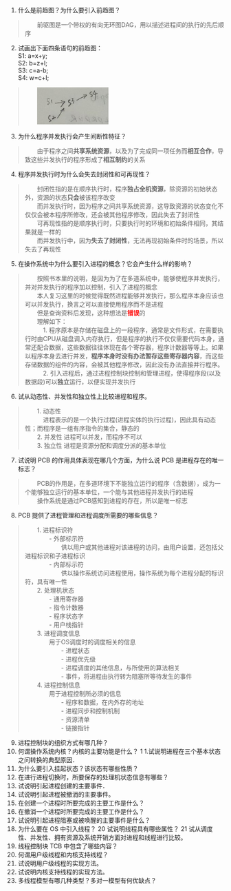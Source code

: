 1. 什么是前趋图？为什么要引入前趋图？
> &emsp;&emsp;前驱图是一个带权的有向无环图DAG，用以描述进程间的执行的先后顺序

2. 试画出下面四条语句的前趋图：  
S1: a=x+y;  
S2: b=z+l;  
S3: c=a-b;  
S4: w=c+l;  
> &emsp;&emsp;![alt text](chap2.进程的描述和控制/assets/image.png)

3. 为什么程序并发执行会产生间断性特征？
> &emsp;&emsp;由于程序之间**共享系统资源**，以及为了完成同一项任务而**相互合作**，导致这些并发执行的程序形成了**相互制约**的关系

4. 程序并发执行时为什么会失去封闭性和可再现性？
> &emsp;&emsp;封闭性指的是在顺序执行时，程序**独占全机资源**，除资源的初始状态外，资源的状态**只会**被该程序改变  
> &emsp;&emsp;而并发执行时，因为程序之间共享系统资源，这导致资源的状态变化不仅仅会被本程序所修改，还会被其他程序修改，因此失去了封闭性  
> &emsp;&emsp;可再现性指的是顺序执行时，只要执行时的环境和初始条件相同，其结果就是一样的  
> &emsp;&emsp;而并发执行中，因为**失去了封闭性**，无法再现初始条件时的场景，所以失去了再现性  

5. 在操作系统中为什么要引入进程的概念？它会产生什么样的影响？
> &emsp;&emsp;按照书本里的说明，是因为为了在多道系统中，能够使程序并发执行，并对并发执行的程序加以控制，引入了进程的概念  
> &emsp;&emsp;本人复习这里的时候觉得既然进程能够并发执行，那么程序本身应该也可以并发执行，换言之可以直接使用程序而不是进程  
> &emsp;&emsp;但是查询资料后发现，这种想法是<font color=red>**错误**</font>的  
> &emsp;&emsp;理解如下：  
> &emsp;&emsp;&emsp;1. 程序原本是存储在磁盘上的一段程序，通常是文件形式，在需要执行时由CPU从磁盘调入内存执行，但是程序的执行不仅仅需要代码本身，通常还配合数据，这些数据往往体现在各个寄存器，程序计数器等等上。如果以程序本身去进行并发，**程序本身时没有办法暂存这些寄存器内容**，而这些存储数据的组件的内容，会被其他程序修改，因此没有办法直接并行程序。  
> &emsp;&emsp;&emsp;2. 引入进程后，通过进程控制块控制和管理进程，使得程序段(以及数据段)可以**独立**运行，以便实现并发执行

6. 试从动态性、并发性和独立性上比较进程和程序。
> &emsp;&emsp;1. 动态性  
> &emsp;&emsp;&emsp;进程表示的是一个执行过程(进程实体的执行过程)，因此具有动态性；而程序是一组有序指令的集合，静态的  
> &emsp;&emsp;2. 并发性  进程可以并发，而程序不可以  
> &emsp;&emsp;3. 独立性  进程是资源分配和调度分派的基本单位

7. 试说明 PCB 的作用具体表现在哪几个方面，为什么说 PCB 是进程存在的唯一标志？
> &emsp;&emsp;PCB的作用是，在多道环境下不能独立运行的程序（含数据），成为一个能够独立运行的基本单位，一个能与其他进程并发执行的进程  
> &emsp;&emsp;操作系统是通过PCB感知到进程的存在，所以是唯一标志  

8. PCB 提供了进程管理和进程调度所需要的哪些信息？
> &emsp;&emsp;1. 进程标识符  
> &emsp;&emsp;&emsp;&emsp;- 外部标示符  
> &emsp;&emsp;&emsp;&emsp;&emsp;&emsp;供以用户或其他进程对该进程的访问，由用户设置，还包括父进程标识和子进程标识  
> &emsp;&emsp;&emsp;&emsp;- 内部标示符  
> &emsp;&emsp;&emsp;&emsp;&emsp;&emsp;供以操作系统访问进程使用，操作系统为每个进程分配的标识符，具有唯一性  
> &emsp;&emsp;2. 处理机状态  
> &emsp;&emsp;&emsp;&emsp;- 通用寄存器  
> &emsp;&emsp;&emsp;&emsp;- 指令计数器   
> &emsp;&emsp;&emsp;&emsp;- 程序状态字  
> &emsp;&emsp;&emsp;&emsp;- 用户栈指针  
> &emsp;&emsp;3. 进程调度信息  
> &emsp;&emsp;&emsp;&emsp;用于OS调度时的调度相关的信息  
> &emsp;&emsp;&emsp;&emsp;&emsp;&emsp;- 进程状态  
> &emsp;&emsp;&emsp;&emsp;&emsp;&emsp;- 进程优先级  
> &emsp;&emsp;&emsp;&emsp;&emsp;&emsp;- 进程调度的其他信息，与所使用的算法相关  
> &emsp;&emsp;&emsp;&emsp;&emsp;&emsp;- 事件，将进程由执行转为阻塞所等待发生的事件  
> &emsp;&emsp;4. 进程控制信息  
> &emsp;&emsp;&emsp;&emsp;用于进程控制所必须的信息  
> &emsp;&emsp;&emsp;&emsp;&emsp;&emsp;- 程序和数据，在内外存的地址  
> &emsp;&emsp;&emsp;&emsp;&emsp;&emsp;- 进程同步和控制机制  
> &emsp;&emsp;&emsp;&emsp;&emsp;&emsp;- 资源清单  
> &emsp;&emsp;&emsp;&emsp;&emsp;&emsp;- 链接指针  

9.  进程控制块的组织方式有哪几种？
10. 何谓操作系统内核？内核的主要功能是什么？
1 1.试说明进程在三个基本状态之问转换的典型原因．
1.  为什么要引入挂起状态？该状态有哪些性质？
2.  在进行进程切换时，所要保存的处理机状态信息有哪些？
3.  试说明引起进程创建的主要事件．
4.  试说明引起进程被撤消的主要事件。
5.  在创建一个进程时所要完成的主要工作是什么？
6.  在撤消一个进程时所要完成的主要工作是什么？
7.  试说明引起进程阻塞或被唤醒的主要事件是什么？
8.  为什么要在 OS 中引入线程？
20 试说明线程具有哪些属性？
21 试从调度性、并发性、拥有资源及系统开销方面对进程和线程进行比较。
1.  线程控制块 TCB 中包含了哪些内容？
2.  何谓用户级线程和内核支持线程？
3.  试说明用户级线程的实现方法。
4.  试说明内核支持线程的实现方法。
5.  多线程模型有哪几种类型？多对一模型有何优缺点？